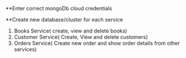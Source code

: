**Enter correct mongoDb cloud credentials

**Create new database/cluster for each service


1. Books Service( create, view and delete books)
2. Customer Service( Create, View and delete customers)
3. Orders Service( Create new order and show order details from other services)